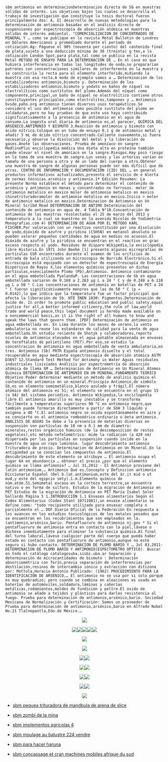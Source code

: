 
```
sbm antimonio en determinacionDeterminación directa de Sb en muestras sólidas de interés. Los objetivos bajos los cuales se desarrolla el trabajo de investigación que constituye la tesis doctoral fueron principalmente dos: A, El desarrollo de nuevas metodologías para la determinación de antimonio basadas en el análisis directo de suspensiones por espectroscopía de absorción atómica en muestras sólidas de interés ambiental. "COMERCIALIZACION DE CONCENTRADOS DE MINERAL Y … como se publique en la revista Metal Bulletin de Londres en Dólares Americanos y promediado durante el período de cotización.Ag: Páguese el 90% (noventa por ciento) del contenido final de plata,sujeto a una deducción mínima de 30 (treinta) g tms,a la cotización London Spot,para plata,tal como se publica en la revista Metal METODO DE ENSAYO PARA LA DETERMINACIÓN DE … En el caso en que hubiera interferencia en todas las longitudes de onda,se prepararían patrones con concentraciones similares de interferente en la muestra y se construiría la recta para el elemento interferido,midiendo la muestra con esa recta.A modo de ejemplo vamos a … Determinación de los estabilizadores antimonio,bismuto y. Determinación de los estabilizadores antimonio,bismuto y yodato en baños de níquel no electrolíticos como sustitutos del plomo.Además del níquel como componente,principal,un baño de níquel no electrolítico contiene otros constituyentes principales,como electrolitos,tampones y … Antimonio bvsde.paho.org antimonio tienen diversos usos terapéuticos.Se consideró el uso del antimonio como posible sustituto del plomo en soldaduras,pero no hay pruebas de que este uso haya contribuido significativamente a la presencia de antimonio en el agua de consumo.La ingesta oral diaria de antimonio es,al parecer, QUÍMICA DEL ARSÉNICO,ANTIMONIO Y BISMUTO 3.Reacción de antimonio y bismuto con ácido nítrico.Coloque en un tubo de ensayo 0.1 g de antimonio metal y añadir 3 mL de ácido nítrico concentrado.Caliente suavemente,si fuera necesario,y observe la disolución del metal y la liberación de gases.Anote las observaciones. Prueba de amoníaco en sangre: MedlinePlus enciclopedia médica Una dieta alta en proteína también puede elevar el nivel de amoníaco en la sangre.Riesgos.Hay poco riesgo en la toma de una muestra de sangre.Las venas y las arterias varían en tamaño de una persona a otra y de un lado del cuerpo a otro.Obtener una muestra de sangre de algunas personas puede ser más difícil que de otras. CENTRO DE INFORMACIÓN Y DOCUMENTACIÓN (CID) DEL … en general productos informativos actualizados,presenta el servicio de e Alerta de normas técnicas.arsénico y antimonio.1ª Edición Resumen: La presente Norma establece el método para determinar el contenido de arsénico y antimonio en menas y concentrados no ferrosos. moler de antimonio metalico en mexico moler de antimonio metalico en mexico chinatrituradoramoler de antimonio metalico en mexico.Inicio > moler de antimonio metalico en mexico.Determinacion de Antimonio en Un Mineral Scribd Read DETERMINACION DE ANTIMO Determinación del contenido de antimonio en agua de. 4 Tabla N°10.Concentración de antimonio de las muestras recolectadas el 25 de marzo del 2013 y temperatura a la cual se muestreo en la avenida Nicolás de Yodimetria Monografias.com 4) DETERMINACION DE AGUA POR EL METODO KARL FISCHER.Por valoración con un reactivo constituido por una disolución de yodo,dióxido de azufre y piridina (C5H5N) en metanol absoluto se pueden valorar pequeñas cantidades de agua en medios no acuosos.El dióxido de azufre y la piridina se encuentran en el reactivo en gran exceso respecto al yodo. Residuos de disparo Wikipedia,la enciclopedia libre Historia.En 1971 John Boehm [1] presentó algunas micrografías de partículas GSR encontrados durante el examen de los orificios de entrada de bala utilizando un microscopio de Barrido Electrónico.Si el microscopio está equipado con un detector de espectroscopía de Energía Dispersiva de Rayos X,los elementos químicos presentes en dichas partículas,esencialmente Plomo (Pb),Antimonio. Antimonio contaminante en el agua embotellada PyolandaP. Las concentraciones de Sb en agua embotellada variaron de 0.168 a 2.263 μg L a 24 ° C y de 0.240 a 6.110 μg L a 50 ° C.Las concentraciones de antimonio en botellas de PET a 24 ° C fueron significativamente menores que las de 50 ° C (p = 0.0142),lo que indica que la temperatura fue un factor principal que afecta la liberación de Sb. NTE INEN 1030: Pigmentos.Determinación de óxido de. In order to promote public education and public safety,equal justice for all,a better informed citizenry,the rule of law,world trade and world peace,this legal document is hereby made available on a noncommercial basis,as it is the right of all humans to know and speak the laws that govern them. [PDF] Determinación de antimonio en agua embotellada en. En Lima durante los meses de verano,la venta ambulatoria no reune los estandares de calidad para la venta de agua embotellada.Un estudio reciente de Shotyk y colaboradores,reporto niveles de antimonio elevados en el agua potable almacenada en envases de tereftalato de polietileno (PET).Por eso,se estudio la concentracion de antimonio en agua embotellada de venta ambulatoria,en tres. Antimonio (Sb) PRTR España antimonio disuelto y el total recuperable en agua mediante espectroscopía de absorción atómica ASTM D3697 12.Standard Test Method for Antimony in Water Aguas residuales industriales lixiviados Análisis por espectrometría de absorción atómica de llama SM … Determinacion de Antimonio en Un Mineral Átomos Química DETERMINACION DE ANTIMONIO EN UN MINERAL.FUNDAMENTO TEÓRICO Objetivo Poder determinar mediante un método de análisis químico el contenido de antimonio en un mineral.Principio Antimonio,de símbolo Sb,es un elemento semimetálico,blanco azulado y frágil.El número atómico del antimonio es 51; el elemento se encuentra en el grupo 15 (o VA) del sistema periódico. Antimonio Wikipedia,la enciclopedia libre El antimonio amarillo es muy inestable y se transforma fácilmente a temperaturas superiores 90 °C en antimonio negro,que también puede formarse directamente a partir de SbH 3 líquido y oxígeno a 40 °C.El antimonio negro se oxida espontáneamente en aire y se convierte en el antimonio romboédrico ordinario o beta antimonio. ANALISIS DE AGUAS Se debe a la presencia de materias diversas en suspensión son partículas de 10 nm a 0.1 mm de diametro: minerales,restos orgánicos húmicos (de la descomposición de restos vegetales),etc método nefelométrico: mide la radiación (a 420 nm) dispersada por las partículas en suspensión cuando incide en la muestra de agua un rayo luminoso. lugar descubrimiento antimonio Trituradora de precio. Determinacion de Antimonio en Un Mineral.En la antigüedad ya se conocían los compuestos de antimonio.El descubrimiento de este elemento se atribuye … El antimonio ocupa el lugar 64 en abundancia … obtener el precio ¿por que el elemento quimico se llama anfimonio? … Jul 31,2012 · El Antimonio proviene del latín antimonium,… Antimonio Que es,Concepto y Definicion antimonio Diccionario Español (Del b.lat.antimonium,este del ár.it mid o ut mud,y este del egipcio smty).1.m.Elemento químico de núm.atóm.51.Semimetal escaso en la corteza terrestre,se encuentra nativo o en forma de sulfuro. Estudio de la migración de Antimonio en PET Estudio de la migración de Antimonio en PET María Isabel Soler Gallardo Página 5 1.INTRODUCCIÓN 1.1 Envases alimentarios Según el Codex Alimentarius (Codex Stant 10711981),un envase alimentario se define como: "todo recipiente utilizado para envasar completa o parcialmente el … DOF Diario Oficial de la Federación En respuesta a los avances en los estudios toxicológicos de los metales pesados que se encuentran en los recubrimientos que son empleados en la.(antimonio,arsénico,bario. Pentafluoruro de antimonio nj.gov * Si el pentafluoruro de antimonio entra en contacto con la piel,lávese o dúchese inmediatamente para eliminar la substancia química.Al final del turno laboral,lávese cualquier parte del cuerpo que pueda haber estado en contacto con pentafluoruro de antimonio,aunque no esté seguro si hubo contacto. DETERMINACION DE PLOMO BARIO Y … Jul 03,2011· DETERMINACION DE PLOMO BARIO Y ANTIMONIO(ESPECTOMETRO OPTICO). Buscar en todo el catálogo catalogosuba.sisbi.uba.ar Separación y determinación de microcantidades de bismuto : Determinación absorciométrica con Torín,previa separación de interferencias por destilación,resinas de intercambio iónico y extracción con ditizona por: Mottola,Horacio Antonio Publicado: (1962) PROCEDIMIENTO PARA LA IDENTIFICACIÓN DE ARSÉNICO,… El antimonio no se usa por si solo porque es muy quebradizo; pero cuando se combina en aleaciones es usado en baterías de automóviles,soldadura,láminas y cañerías metálicas,rodamientos,moldes de fundición y peltre.El óxido de antimonio se añade a tejidos y plásticos para darles resistencia al fuego. Prueba para determinación de antimonio,arsénico,bario. Sociedad Mexicana de Normalización y Certificación: Somos un proveedor de Prueba para determinación de antimonio,arsénico,bario en Alfredo Nobel No.21 Tlalnepantla,Edo.de México.… 
```

<div align="center">

<a href="https://es-crusher.shibang-china.com/github&k=sbm+antimonio+en+determinacion"><img src="https://static.shibang-china.com/es/crusher/logo.jpg"></a>

<a href="https://es-crusher.shibang-china.com/github&k=sbm+antimonio+en+determinacion"><img src="https://static.shibang-china.com/es/crusher/index.jpg"></a><a href="https://es-crusher.shibang-china.com/material.htmlgithub&k=sbm+antimonio+en+determinacion"><img src="https://static.shibang-china.com/es/crusher/material.jpg"></a><a href="https://es-crusher.shibang-china.com/application.htmlgithub&k=sbm+antimonio+en+determinacion"><img src="https://static.shibang-china.com/es/crusher/application.jpg"></a><a href="https://es-crusher.shibang-china.com/aboutus.htmlgithub&k=sbm+antimonio+en+determinacion"><img src="https://static.shibang-china.com/es/crusher/aboutus.jpg"></a><a href="https://es-crusher.shibang-china.com/contact.htmlgithub&k=sbm+antimonio+en+determinacion"><img src="https://static.shibang-china.com/es/crusher/contact.jpg"></a>

<a href="https://es-crusher.shibang-china.com/github&k=sbm+antimonio+en+determinacion"><img src="https://static.shibang-china.com/es/crusher/banner.jpg"></a>

<a href="https://swt.shibang-china.com/github&k=sbm+antimonio+en+determinacion"><img src="https://static.shibang-china.com/es/crusher/text.jpg"></a>

<a href="https://swt.shibang-china.com/github&k=sbm+antimonio+en+determinacion"><img src="https://static.shibang-china.com/es/crusher/chat.jpg"></a><a href="https://es-crusher.shibang-china.com/contact.htmlgithub&k=sbm+antimonio+en+determinacion"><img src="https://static.shibang-china.com/es/crusher/message.jpg"></a>

<a href="https://es-crusher.shibang-china.com/products/pe.htmlgithub&k=sbm+antimonio+en+determinacion"><img src="https://static.shibang-china.com/es/crusher/pe.jpg"></a><a href="https://es-crusher.shibang-china.com/products/pf.htmlgithub&k=sbm+antimonio+en+determinacion"><img src="https://static.shibang-china.com/es/crusher/pf.jpg"></a>

<a href="https://es-crusher.shibang-china.com/products/hpt.htmlgithub&k=sbm+antimonio+en+determinacion"><img src="https://static.shibang-china.com/es/crusher/hpt.jpg"></a><a href="https://es-crusher.shibang-china.com/products/vsi.htmlgithub&k=sbm+antimonio+en+determinacion"><img src="https://static.shibang-china.com/es/crusher/vsi.jpg"></a>

<a href="https://es-crusher.shibang-china.com/products/klv.htmlgithub&k=sbm+antimonio+en+determinacion"><img src="https://static.shibang-china.com/es/crusher/klv.jpg"></a><a href="https://es-crusher.shibang-china.com/products/portable.htmlgithub&k=sbm+antimonio+en+determinacion"><img src="https://static.shibang-china.com/es/crusher/portable.jpg"></a>

<a href="https://swt.shibang-china.com/github&k=sbm+antimonio+en+determinacion"><img src="https://static.shibang-china.com/es/crusher/case.jpg"></a>

</div>


* [sbm pequea trituradora de mandbula de arena de slice](sbm%20pequea%20trituradora%20de%20mandbula%20de%20arena%20de%20slice.md)

* [sbm zombi de la mina](sbm%20zombi%20de%20la%20mina.md)

* [sbm implementos agricolas 4](sbm%20implementos%20agricolas%204.md)

* [sbm moulage au balustre 224 vendre](sbm%20moulage%20au%20balustre%20224%20vendre.md)

* [sbm para hacer haruna](sbm%20para%20hacer%20haruna.md)

* [sbm concassage et cran machines mobiles afrique du sud](sbm%20concassage%20et%20cran%20machines%20mobiles%20afrique%20du%20sud.md)